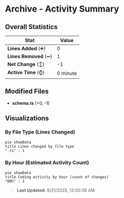 # Archive - Activity Summary 

## Overall Statistics

| Stat                   | Value                                                             |
| ---------------------- | ----------------------------------------------------------------- |
| **Lines Added** (➕)   | 0                                          |
| **Lines Removed** (➖) | 1                                        |
| **Net Change** (↕)    | -1                |
| **Active Time** (⌚)   | 0 minute |


## Modified Files
- **schema.ts** (+0, -1)

## Visualizations

### By File Type (Lines Changed)

```mermaid
pie showData
title Lines changed by file type
".ts" : 1
```

### By Hour (Estimated Activity Count)

```mermaid
pie showData
title Coding activity by hour (count of changes)
"00h" : 1
```


> **Last Updated:** 6/21/2025, 12:00:38 AM